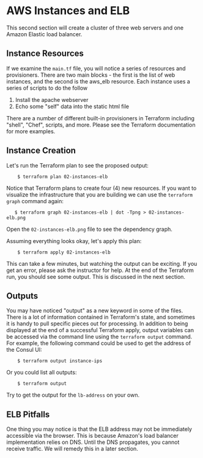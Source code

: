 AWS Instances and ELB
=====================
This second section will create a cluster of three web servers and one Amazon
Elastic load balancer.

Instance Resources
------------------
If we examine the `main.tf` file, you will notice a series of resources and
provisioners. There are two main blocks - the first is the list of web
instances, and the second is the aws_elb resource. Each instance uses a series
of scripts to do the follow

1. Install the apache webserver
2. Echo some "self" data into the static html file

There are a number of different built-in provisioners in Terraform including
"shell", "Chef", scripts, and more. Please see the Terraform documentation for
more examples.

Instance Creation
-----------------
Let's run the Terraform plan to see the proposed output:
```
    $ terraform plan 02-instances-elb
```

Notice that Terraform plans to create four (4) new resources. If you want
to visualize the infrastructure that you are building we can use the
`terraform graph` command again:
```
   $ terraform graph 02-instances-elb | dot -Tpng > 02-instances-elb.png
```

Open the `02-instances-elb.png` file to see the dependency graph.

Assuming everything looks okay, let's apply this plan:
```
    $ terraform apply 02-instances-elb
```

This can take a few minutes, but watching the output can be exciting. If you
get an error, please ask the instructor for help. At the end of the Terraform
run, you should see some output. This is discussed in the next section.

Outputs
-------
You may have noticed "output" as a new keyword in some of the files. There is a
lot of information contained in Terraform's state, and sometimes it is handy to
pull specific pieces out for processing. In addition to being displayed at the
end of a successful Terraform apply, output variables can be accessed via the
command line using the `terraform output` command. For example, the following
command could be used to get the address of the Consul UI:
```
    $ terraform output instance-ips
```

Or you could list all outputs:
```
    $ terraform output
```

Try to get the output for the `lb-address` on your own.

ELB Pitfalls
------------
One thing you may notice is that the ELB address may not be immediately
accessible via the browser. This is because Amazon's load balancer
implementation relies on DNS. Until the DNS propagates, you cannot receive
traffic. We will remedy this in a later section.
